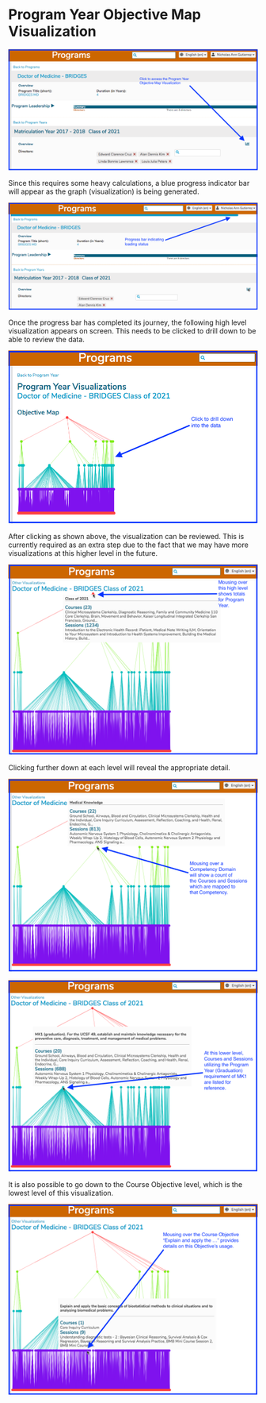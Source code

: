 # Program Year Objective Map Visualization

![](../.gitbook/assets/pyvis1.png)

Since this requires some heavy calculations, a blue progress indicator bar will appear as the graph \(visualization\) is being generated. 

![](../.gitbook/assets/progbar1.png)

Once the progress bar has completed its journey, the following high level visualization appears on screen. This needs to be clicked to drill down to be able to review the data.

![](../.gitbook/assets/pyvis2.png)

After clicking as shown above, the visualization can be reviewed. This is currently required as an extra step due to the fact that we may have more visualizations at this higher level in the future.

![Highest Level Mouse Over](../.gitbook/assets/pyvis3.png)

Clicking further down at each level will reveal the appropriate detail. 

![Competency Domain Level \(Medical Knowledge\)](../.gitbook/assets/pyvis4.png)

![Program Year Objective Level \(MK1\)](../.gitbook/assets/pyvis5.png)

It is also possible to go down to the Course Objective level, which is the lowest level of this visualization. 

![](../.gitbook/assets/pyvis6.png)

